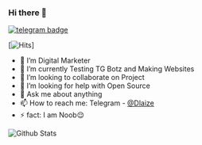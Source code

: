 ### Hi there 👋
[![telegram badge](https://img.shields.io/badge/Dlaize-Kohli-00adb5?style=for-the-badge&logo=telegram)](https://t.me/Dlaize)

[![Hits](https://hits.seeyoufarm.com/api/count/incr/badge.svg?url=https%3A%2F%2Fgithub.com%2Fdakshkohli23%2F&count_bg=%2300ADB5&title_bg=%23393E46&icon=mocha.svg&icon_color=%23FFFFFF&title=Coffee&edge_flat=false)]

- 🔭 I’m Digital Marketer 
- 🌱 I’m currently Testing TG Botz and Making Websites
- 👯 I’m looking to collaborate on Project
- 🤔 I’m looking for help with Open Source
- 💬 Ask me about anything
- 📫 How to reach me: Telegram - [@Dlaize](https://t.me/Dlaize)
- ⚡ fact: I am Noob😌

![Github Stats](https://github-readme-stats.vercel.app/api?username=Dlaize&show_icons=true&title_color=fff&icon_color=79ff97&text_color=9f9f9f&bg_color=151515)


